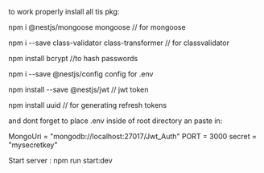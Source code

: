 to work properly inslall all tis pkg:

npm i @nestjs/mongoose mongoose
// for mongoose

npm i --save class-validator class-transformer
// for classvalidator

npm install bcrypt
//to hash passwords

npm i --save @nestjs/config
config for .env

npm install --save @nestjs/jwt
// jwt token

npm install uuid
// for generating refresh tokens

and dont forget to place .env inside of root directory an paste in:

MongoUri = "mongodb://localhost:27017/Jwt_Auth"
PORT = 3000
secret = "mysecretkey"

Start server : npm run start:dev
